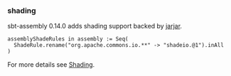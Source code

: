   [1]: https://code.google.com/archive/p/jarjar/

### shading

sbt-assembly 0.14.0 adds shading support backed by [jarjar][1].

    assemblyShadeRules in assembly := Seq(
      ShadeRule.rename("org.apache.commons.io.**" -> "shadeio.@1").inAll
    )

For more details see [Shading](https://github.com/sbt/sbt-assembly#shading).
